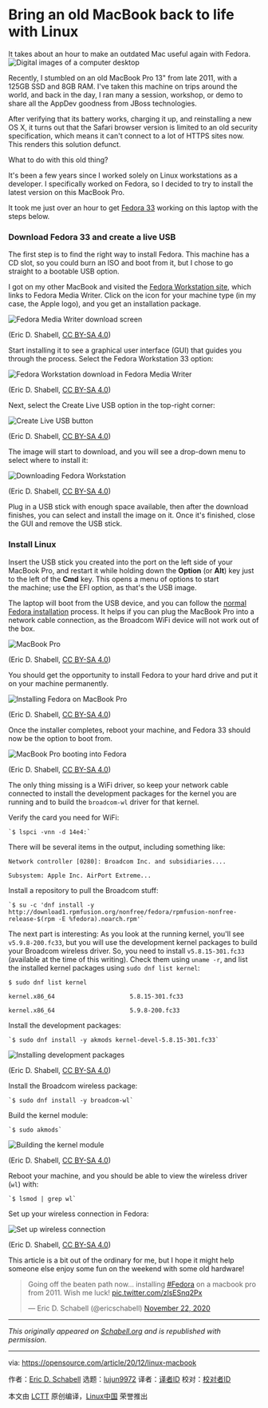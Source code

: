[#]: collector: (lujun9972)
[#]: translator: (wxy)
[#]: reviewer: ( )
[#]: publisher: ( )
[#]: url: ( )
[#]: subject: (Bring an old MacBook back to life with Linux)
[#]: via: (https://opensource.com/article/20/12/linux-macbook)
[#]: author: (Eric D. Schabell https://opensource.com/users/eschabell)

Bring an old MacBook back to life with Linux
======
It takes about an hour to make an outdated Mac useful again with Fedora.
![Digital images of a computer desktop][1]

Recently, I stumbled on an old MacBook Pro 13" from late 2011, with a 125GB SSD and 8GB RAM. I've taken this machine on trips around the world, and back in the day, I ran many a session, workshop, or demo to share all the AppDev goodness from JBoss technologies.

After verifying that its battery works, charging it up, and reinstalling a new OS X, it turns out that the Safari browser version is limited to an old security specification, which means it can't connect to a lot of HTTPS sites now. This renders this solution defunct.

What to do with this old thing?

It's been a few years since I worked solely on Linux workstations as a developer. I specifically worked on Fedora, so I decided to try to install the latest version on this MacBook Pro.

It took me just over an hour to get [Fedora 33][2] working on this laptop with the steps below.

### Download Fedora 33 and create a live USB

The first step is to find the right way to install Fedora. This machine has a CD slot, so you could burn an ISO and boot from it, but I chose to go straight to a bootable USB option.

I got on my other MacBook and visited the [Fedora Workstation site][3], which links to Fedora Media Writer. Click on the icon for your machine type (in my case, the Apple logo), and you get an installation package.

![Fedora Media Writer download screen][4]

(Eric D. Shabell, [CC BY-SA 4.0][5])

Start installing it to see a graphical user interface (GUI) that guides you through the process. Select the Fedora Workstation 33 option:

![Fedora Workstation download in Fedora Media Writer][6]

(Eric D. Shabell, [CC BY-SA 4.0][5])

Next, select the Create Live USB option in the top-right corner:

![Create Live USB button][7]

(Eric D. Shabell, [CC BY-SA 4.0][5])

The image will start to download, and you will see a drop-down menu to select where to install it:

![Downloading Fedora Workstation][8]

(Eric D. Shabell, [CC BY-SA 4.0][5])

Plug in a USB stick with enough space available, then after the download finishes, you can select and install the image on it. Once it's finished, close the GUI and remove the USB stick.

### Install Linux

Insert the USB stick you created into the port on the left side of your MacBook Pro, and restart it while holding down the **Option** (or **Alt**) key just to the left of the **Cmd** key. This opens a menu of options to start the machine; use the EFI option, as that's the USB image.

The laptop will boot from the USB device, and you can follow the [normal Fedora installation][9] process. It helps if you can plug the MacBook Pro into a network cable connection, as the Broadcom WiFi device will not work out of the box.

![MacBook Pro][10]

(Eric D. Shabell, [CC BY-SA 4.0][5])

You should get the opportunity to install Fedora to your hard drive and put it on your machine permanently.

![Installing Fedora on MacBook Pro][11]

(Eric D. Shabell, [CC BY-SA 4.0][5])

Once the installer completes, reboot your machine, and Fedora 33 should now be the option to boot from.

![MacBook Pro booting into Fedora][12]

(Eric D. Shabell, [CC BY-SA 4.0][5])

The only thing missing is a WiFi driver, so keep your network cable connected to install the development packages for the kernel you are running and to build the `broadcom-wl` driver for that kernel.

Verify the card you need for WiFi:


```
`$ lspci -vnn -d 14e4:`
```

There will be several items in the output, including something like:


```
Network controller [0280]: Broadcom Inc. and subsidiaries....

Subsystem: Apple Inc. AirPort Extreme...
```

Install a repository to pull the Broadcom stuff:


```
`$ su -c 'dnf install -y http://download1.rpmfusion.org/nonfree/fedora/rpmfusion-nonfree-release-$(rpm -E %fedora).noarch.rpm'`
```

The next part is interesting: As you look at the running kernel, you'll see `v5.9.8-200.fc33`, but you will use the development kernel packages to build your Broadcom wireless driver. So, you need to install `v5.8.15-301.fc33` (available at the time of this writing). Check them using `uname -r`, and list the installed kernel packages using `sudo dnf list kernel`:


```
$ sudo dnf list kernel

kernel.x86_64                     5.8.15-301.fc33

kernel.x86_64                     5.9.8-200.fc33
```

Install the development packages:


```
`$ sudo dnf install -y akmods kernel-devel-5.8.15-301.fc33`
```

![Installing development packages][13]

(Eric D. Shabell, [CC BY-SA 4.0][5])

Install the Broadcom wireless package:


```
`$ sudo dnf install -y broadcom-wl`
```

Build the kernel module:


```
`$ sudo akmods`
```

![Building the kernel module][14]

(Eric D. Shabell, [CC BY-SA 4.0][5])

Reboot your machine, and you should be able to view the wireless driver (`wl`) with:


```
`$ lsmod | grep wl`
```

Set up your wireless connection in Fedora:

![Set up wireless connection][15]

(Eric D. Shabell, [CC BY-SA 4.0][5])

This article is a bit out of the ordinary for me, but I hope it might help someone else enjoy some fun on the weekend with some old hardware!

> Going off the beaten path now... installing [#Fedora][16] on a macbook pro from 2011. Wish me luck! [pic.twitter.com/zlsESnq2Px][17]
>
> — Eric D. Schabell (@ericschabell) [November 22, 2020][18]

* * *

_This originally appeared on [Schabell.org][19] and is republished with permission._

--------------------------------------------------------------------------------

via: https://opensource.com/article/20/12/linux-macbook

作者：[Eric D. Schabell][a]
选题：[lujun9972][b]
译者：[译者ID](https://github.com/译者ID)
校对：[校对者ID](https://github.com/校对者ID)

本文由 [LCTT](https://github.com/LCTT/TranslateProject) 原创编译，[Linux中国](https://linux.cn/) 荣誉推出

[a]: https://opensource.com/users/eschabell
[b]: https://github.com/lujun9972
[1]: https://opensource.com/sites/default/files/styles/image-full-size/public/lead-images/computer_desk_home_laptop_browser.png?itok=Y3UVpY0l (Digital images of a computer desktop)
[2]: https://getfedora.org/en/
[3]: https://getfedora.org/en/workstation/download/
[4]: https://opensource.com/sites/default/files/uploads/fedoramediawriter.png (Fedora Media Writer download screen)
[5]: https://creativecommons.org/licenses/by-sa/4.0/
[6]: https://opensource.com/sites/default/files/uploads/fedoraworkstation33-installation.png (Fedora Workstation download in Fedora Media Writer)
[7]: https://opensource.com/sites/default/files/uploads/create-live-usb.png (Create Live USB button)
[8]: https://opensource.com/sites/default/files/uploads/download_fedora-workstation.png (Downloading Fedora Workstation)
[9]: https://docs.fedoraproject.org/en-US/fedora/f33/install-guide/install/Booting_the_Installation/
[10]: https://opensource.com/sites/default/files/uploads/macbook.jpeg (MacBook Pro)
[11]: https://opensource.com/sites/default/files/uploads/macbook_install-fedora.jpeg (Installing Fedora on MacBook Pro)
[12]: https://opensource.com/sites/default/files/uploads/macbook_fedora-boot.jpeg (MacBook Pro booting into Fedora)
[13]: https://opensource.com/sites/default/files/uploads/install-development-packages.jpeg (Installing development packages)
[14]: https://opensource.com/sites/default/files/uploads/build-kernel-module.jpeg (Building the kernel module)
[15]: https://opensource.com/sites/default/files/uploads/wireless-setup.jpeg (Set up wireless connection)
[16]: https://twitter.com/hashtag/Fedora?src=hash&ref_src=twsrc%5Etfw
[17]: https://t.co/zlsESnq2Px
[18]: https://twitter.com/ericschabell/status/1330434517883121665?ref_src=twsrc%5Etfw
[19]: https://www.schabell.org/2020/11/installing-fedora33-on-macbook-pro-13inch-late-2011.html
